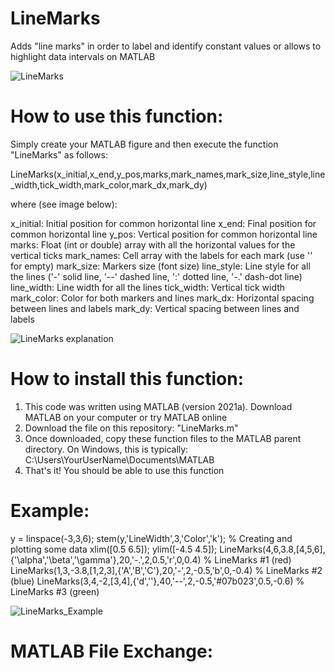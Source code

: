 # LineMarks
Adds "line marks" in order to label and identify constant values or allows to highlight data intervals on MATLAB  

![LineMarks](https://user-images.githubusercontent.com/26829946/130281652-f0193a8d-50ff-4910-a5ea-74601546fc27.png)


# How to use this function:

Simply create your MATLAB figure and then execute the function "LineMarks" as follows:

LineMarks(x_initial,x_end,y_pos,marks,mark_names,mark_size,line_style,line_width,tick_width,mark_color,mark_dx,mark_dy)

where (see image below):

x_initial: Initial position for common horizontal line
x_end: Final position for common horizontal line
y_pos: Vertical position for common horizontal line
marks: Float (int or double) array with all the horizontal values for the vertical ticks
mark_names: Cell array with the labels for each mark (use '' for empty)
mark_size: Markers size (font size)
line_style: Line style for all the lines ('-' solid line, '--' dashed line, ':' dotted line, '-.' dash-dot line)
line_width: Line width for all the lines
tick_width: Vertical tick width
mark_color: Color for both markers and lines
mark_dx: Horizontal spacing between lines and labels
mark_dy: Vertical spacing between lines and labels

![LineMarks explanation](https://user-images.githubusercontent.com/26829946/130294044-8206779f-c43d-441c-bb60-2b9264a36a59.PNG)


# How to install this function:
1. This code was written using MATLAB (version 2021a). Download MATLAB on your computer or try MATLAB online
2. Download the file on this repository: "LineMarks.m"
4. Once downloaded, copy these function files to the MATLAB parent directory. On Windows, this is typically: C:\Users\YourUserName\Documents\MATLAB
5. That's it! You should be able to use this function


# Example:

y = linspace(-3,3,6); stem(y,'LineWidth',3,'Color','k'); % Creating and plotting some data
xlim([0.5 6.5]); ylim([-4.5 4.5]); 
LineMarks(4,6,3.8,[4,5,6],{'\alpha','\beta','\gamma'},20,'-.',2,0.5,'r',0,0.4) % LineMarks #1 (red)
LineMarks(1,3,-3.8,[1,2,3],{'A','B','C'},20,'-',2,-0.5,'b',0,-0.4) % LineMarks #2 (blue)
LineMarks(3,4,-2,[3,4],{'d',''},40,'--',2,-0.5,'#07b023',0.5,-0.6) % LineMarks #3 (green)

![LineMarks_Example](https://user-images.githubusercontent.com/26829946/130294114-2a708fb9-96e8-46df-9a2e-54b08813fc18.png)


# MATLAB File Exchange:

